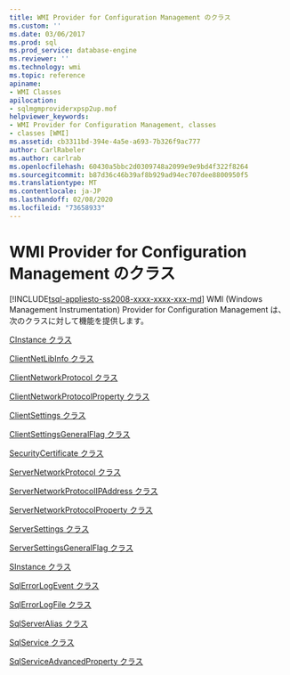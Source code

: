 ```yaml
---
title: WMI Provider for Configuration Management のクラス
ms.custom: ''
ms.date: 03/06/2017
ms.prod: sql
ms.prod_service: database-engine
ms.reviewer: ''
ms.technology: wmi
ms.topic: reference
apiname:
- WMI Classes
apilocation:
- sqlmgmproviderxpsp2up.mof
helpviewer_keywords:
- WMI Provider for Configuration Management, classes
- classes [WMI]
ms.assetid: cb3311bd-394e-4a5e-a693-7b326f9ac777
author: CarlRabeler
ms.author: carlrab
ms.openlocfilehash: 60430a5bbc2d0309748a2099e9e9bd4f322f8264
ms.sourcegitcommit: b87d36c46b39af8b929ad94ec707dee8800950f5
ms.translationtype: MT
ms.contentlocale: ja-JP
ms.lasthandoff: 02/08/2020
ms.locfileid: "73658933"
---
```

# <a name="wmi-provider-for-configuration-management-classes"></a>WMI Provider for Configuration Management のクラス
[!INCLUDE[tsql-appliesto-ss2008-xxxx-xxxx-xxx-md](../../includes/tsql-appliesto-ss2008-xxxx-xxxx-xxx-md.md)]
  WMI (Windows Management Instrumentation) Provider for Configuration Management は、次のクラスに対して機能を提供します。  
  
 [CInstance クラス](../../relational-databases/wmi-provider-configuration-classes/cinstance-class.md)  
  
 [ClientNetLibInfo クラス](../../relational-databases/wmi-provider-configuration-classes/clientnetlibinfo-class/clientnetlibinfo-class.md)  
  
 [ClientNetworkProtocol クラス](../../relational-databases/wmi-provider-configuration-classes/clientnetworkprotocol-class/clientnetworkprotocol-class.md)  
  
 [ClientNetworkProtocolProperty クラス](../../relational-databases/wmi-provider-configuration-classes/clientnetworkprotocolproperty-class/clientnetworkprotocolproperty-class.md)  
  
 [ClientSettings クラス](../../relational-databases/wmi-provider-configuration-classes/clientsettings-class.md)  
  
 [ClientSettingsGeneralFlag クラス](../../relational-databases/wmi-provider-configuration-classes/clientsettingsgeneralflag-class/clientsettingsgeneralflag-class.md)  
  
 [SecurityCertificate クラス](../../relational-databases/wmi-provider-configuration-classes/securitycertificate-class/securitycertificate-class.md)  
  
 [ServerNetworkProtocol クラス](../../relational-databases/wmi-provider-configuration-classes/servernetworkprotocol-class/servernetworkprotocol-class.md)  
  
 [ServerNetworkProtocolIPAddress クラス](../../relational-databases/wmi-provider-configuration-classes/servernetworkprotocolipaddress-class/servernetworkprotocolipaddress-class.md)  
  
 [ServerNetworkProtocolProperty クラス](../../relational-databases/wmi-provider-configuration-classes/servernetworkprotocolproperty-class/servernetworkprotocolproperty-class.md)  
  
 [ServerSettings クラス](../../relational-databases/wmi-provider-configuration-classes/serversettings-class/serversettings-class.md)  
  
 [ServerSettingsGeneralFlag クラス](../../relational-databases/wmi-provider-configuration-classes/serversettingsgeneralflag-class/serversettingsgeneralflag-class.md)  
  
 [SInstance クラス](../../relational-databases/wmi-provider-configuration-classes/sinstance-class/sinstance-class.md)  
  
 [SqlErrorLogEvent クラス](../../relational-databases/wmi-provider-configuration-classes/sqlerrorlogevent-class.md)  
  
 [SqlErrorLogFile クラス](../../relational-databases/wmi-provider-configuration-classes/sqlerrorlogfile-class.md)  
  
 [SqlServerAlias クラス](../../relational-databases/wmi-provider-configuration-classes/sqlserveralias-class/sqlserveralias-class.md)  
  
 [SqlService クラス](../../relational-databases/wmi-provider-configuration-classes/sqlservice-class/sqlservice-class.md)  
  
 [SqlServiceAdvancedProperty クラス](../../relational-databases/wmi-provider-configuration-classes/sqlserviceadvancedproperty-class/sqlserviceadvancedproperty-class.md)  
  
  
